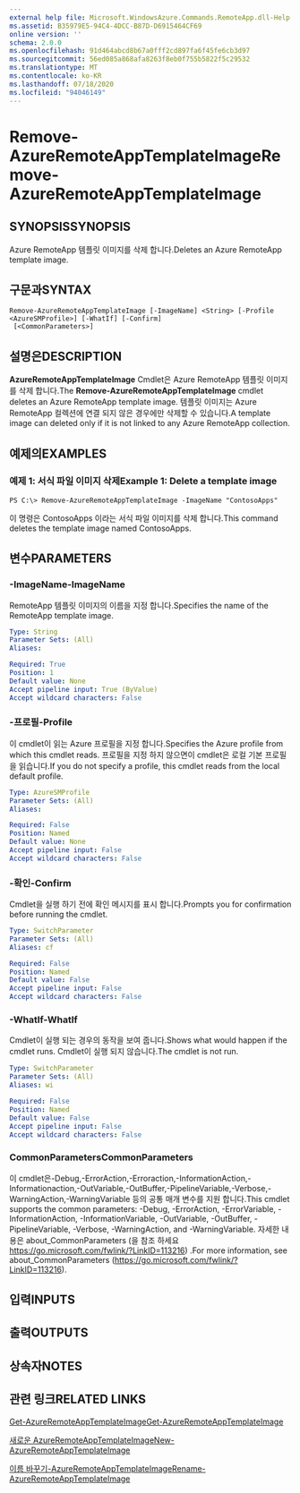 ```yaml
---
external help file: Microsoft.WindowsAzure.Commands.RemoteApp.dll-Help.xml
ms.assetid: B35979E5-94C4-4DCC-B87D-D6915464CF69
online version: ''
schema: 2.0.0
ms.openlocfilehash: 91d464abcd8b67a0fff2cd897fa6f45fe6cb3d97
ms.sourcegitcommit: 56ed085a868afa8263f8eb0f755b5822f5c29532
ms.translationtype: MT
ms.contentlocale: ko-KR
ms.lasthandoff: 07/18/2020
ms.locfileid: "94046149"
---
```

# <span data-ttu-id="63856-101">Remove-AzureRemoteAppTemplateImage</span><span class="sxs-lookup"><span data-stu-id="63856-101">Remove-AzureRemoteAppTemplateImage</span></span>

## <span data-ttu-id="63856-102">SYNOPSIS</span><span class="sxs-lookup"><span data-stu-id="63856-102">SYNOPSIS</span></span>
<span data-ttu-id="63856-103">Azure RemoteApp 템플릿 이미지를 삭제 합니다.</span><span class="sxs-lookup"><span data-stu-id="63856-103">Deletes an Azure RemoteApp template image.</span></span>

## <span data-ttu-id="63856-104">구문과</span><span class="sxs-lookup"><span data-stu-id="63856-104">SYNTAX</span></span>

```
Remove-AzureRemoteAppTemplateImage [-ImageName] <String> [-Profile <AzureSMProfile>] [-WhatIf] [-Confirm]
 [<CommonParameters>]
```

## <span data-ttu-id="63856-105">설명은</span><span class="sxs-lookup"><span data-stu-id="63856-105">DESCRIPTION</span></span>
<span data-ttu-id="63856-106">**AzureRemoteAppTemplateImage** Cmdlet은 Azure RemoteApp 템플릿 이미지를 삭제 합니다.</span><span class="sxs-lookup"><span data-stu-id="63856-106">The **Remove-AzureRemoteAppTemplateImage** cmdlet deletes an Azure RemoteApp template image.</span></span>
<span data-ttu-id="63856-107">템플릿 이미지는 Azure RemoteApp 컬렉션에 연결 되지 않은 경우에만 삭제할 수 있습니다.</span><span class="sxs-lookup"><span data-stu-id="63856-107">A template image can deleted only if it is not linked to any Azure RemoteApp collection.</span></span>

## <span data-ttu-id="63856-108">예제의</span><span class="sxs-lookup"><span data-stu-id="63856-108">EXAMPLES</span></span>

### <span data-ttu-id="63856-109">예제 1: 서식 파일 이미지 삭제</span><span class="sxs-lookup"><span data-stu-id="63856-109">Example 1: Delete a template image</span></span>
```
PS C:\> Remove-AzureRemoteAppTemplateImage -ImageName "ContosoApps"
```

<span data-ttu-id="63856-110">이 명령은 ContosoApps 이라는 서식 파일 이미지를 삭제 합니다.</span><span class="sxs-lookup"><span data-stu-id="63856-110">This command deletes the template image named ContosoApps.</span></span>

## <span data-ttu-id="63856-111">변수</span><span class="sxs-lookup"><span data-stu-id="63856-111">PARAMETERS</span></span>

### <span data-ttu-id="63856-112">-ImageName</span><span class="sxs-lookup"><span data-stu-id="63856-112">-ImageName</span></span>
<span data-ttu-id="63856-113">RemoteApp 템플릿 이미지의 이름을 지정 합니다.</span><span class="sxs-lookup"><span data-stu-id="63856-113">Specifies the name of the RemoteApp template image.</span></span>

```yaml
Type: String
Parameter Sets: (All)
Aliases: 

Required: True
Position: 1
Default value: None
Accept pipeline input: True (ByValue)
Accept wildcard characters: False
```

### <span data-ttu-id="63856-114">-프로필</span><span class="sxs-lookup"><span data-stu-id="63856-114">-Profile</span></span>
<span data-ttu-id="63856-115">이 cmdlet이 읽는 Azure 프로필을 지정 합니다.</span><span class="sxs-lookup"><span data-stu-id="63856-115">Specifies the Azure profile from which this cmdlet reads.</span></span>
<span data-ttu-id="63856-116">프로필을 지정 하지 않으면이 cmdlet은 로컬 기본 프로필을 읽습니다.</span><span class="sxs-lookup"><span data-stu-id="63856-116">If you do not specify a profile, this cmdlet reads from the local default profile.</span></span>

```yaml
Type: AzureSMProfile
Parameter Sets: (All)
Aliases: 

Required: False
Position: Named
Default value: None
Accept pipeline input: False
Accept wildcard characters: False
```

### <span data-ttu-id="63856-117">-확인</span><span class="sxs-lookup"><span data-stu-id="63856-117">-Confirm</span></span>
<span data-ttu-id="63856-118">Cmdlet을 실행 하기 전에 확인 메시지를 표시 합니다.</span><span class="sxs-lookup"><span data-stu-id="63856-118">Prompts you for confirmation before running the cmdlet.</span></span>

```yaml
Type: SwitchParameter
Parameter Sets: (All)
Aliases: cf

Required: False
Position: Named
Default value: False
Accept pipeline input: False
Accept wildcard characters: False
```

### <span data-ttu-id="63856-119">-WhatIf</span><span class="sxs-lookup"><span data-stu-id="63856-119">-WhatIf</span></span>
<span data-ttu-id="63856-120">Cmdlet이 실행 되는 경우의 동작을 보여 줍니다.</span><span class="sxs-lookup"><span data-stu-id="63856-120">Shows what would happen if the cmdlet runs.</span></span>
<span data-ttu-id="63856-121">Cmdlet이 실행 되지 않습니다.</span><span class="sxs-lookup"><span data-stu-id="63856-121">The cmdlet is not run.</span></span>

```yaml
Type: SwitchParameter
Parameter Sets: (All)
Aliases: wi

Required: False
Position: Named
Default value: False
Accept pipeline input: False
Accept wildcard characters: False
```

### <span data-ttu-id="63856-122">CommonParameters</span><span class="sxs-lookup"><span data-stu-id="63856-122">CommonParameters</span></span>
<span data-ttu-id="63856-123">이 cmdlet은-Debug,-ErrorAction,-Erroraction,-InformationAction,-Informationaction,-OutVariable,-OutBuffer,-PipelineVariable,-Verbose,-WarningAction,-WarningVariable 등의 공통 매개 변수를 지원 합니다.</span><span class="sxs-lookup"><span data-stu-id="63856-123">This cmdlet supports the common parameters: -Debug, -ErrorAction, -ErrorVariable, -InformationAction, -InformationVariable, -OutVariable, -OutBuffer, -PipelineVariable, -Verbose, -WarningAction, and -WarningVariable.</span></span> <span data-ttu-id="63856-124">자세한 내용은 about_CommonParameters (을 참조 하세요 https://go.microsoft.com/fwlink/?LinkID=113216) .</span><span class="sxs-lookup"><span data-stu-id="63856-124">For more information, see about_CommonParameters (https://go.microsoft.com/fwlink/?LinkID=113216).</span></span>

## <span data-ttu-id="63856-125">입력</span><span class="sxs-lookup"><span data-stu-id="63856-125">INPUTS</span></span>

## <span data-ttu-id="63856-126">출력</span><span class="sxs-lookup"><span data-stu-id="63856-126">OUTPUTS</span></span>

## <span data-ttu-id="63856-127">상속자</span><span class="sxs-lookup"><span data-stu-id="63856-127">NOTES</span></span>

## <span data-ttu-id="63856-128">관련 링크</span><span class="sxs-lookup"><span data-stu-id="63856-128">RELATED LINKS</span></span>

[<span data-ttu-id="63856-129">Get-AzureRemoteAppTemplateImage</span><span class="sxs-lookup"><span data-stu-id="63856-129">Get-AzureRemoteAppTemplateImage</span></span>](./Get-AzureRemoteAppTemplateImage.md)

[<span data-ttu-id="63856-130">새로운 AzureRemoteAppTemplateImage</span><span class="sxs-lookup"><span data-stu-id="63856-130">New-AzureRemoteAppTemplateImage</span></span>](./New-AzureRemoteAppTemplateImage.md)

[<span data-ttu-id="63856-131">이름 바꾸기-AzureRemoteAppTemplateImage</span><span class="sxs-lookup"><span data-stu-id="63856-131">Rename-AzureRemoteAppTemplateImage</span></span>](./Rename-AzureRemoteAppTemplateImage.md)


